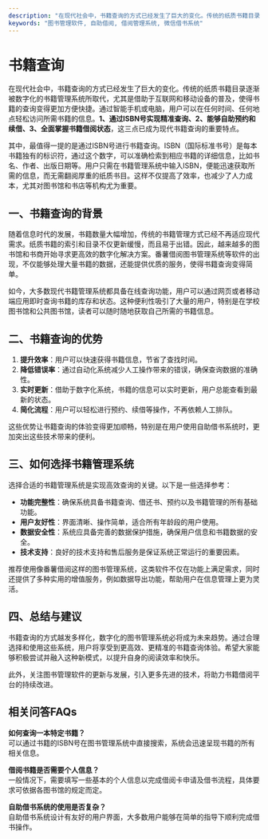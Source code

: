 ```yaml
---
description: "在现代社会中，书籍查询的方式已经发生了巨大的变化。传统的纸质书籍目录逐渐被数字化的书籍管理系统所取代，尤其是借助于互联网和移动设备的普及，使得书籍的查询变得更加方便快捷。通过智能手机或电脑，用户可以在任何时间、任何地点轻松访问所需书籍的信息。**1、通过ISBN号实现精准查询、2、能够自助预约和续借、3、全面掌握书籍借阅状态**，这三点已成为现代书籍查询的重要特点。"
keywords: "图书管理软件, 自助借阅, 借阅管理系统, 微信借书系统"
---
```

# 书籍查询

在现代社会中，书籍查询的方式已经发生了巨大的变化。传统的纸质书籍目录逐渐被数字化的书籍管理系统所取代，尤其是借助于互联网和移动设备的普及，使得书籍的查询变得更加方便快捷。通过智能手机或电脑，用户可以在任何时间、任何地点轻松访问所需书籍的信息。**1、通过ISBN号实现精准查询、2、能够自助预约和续借、3、全面掌握书籍借阅状态**，这三点已成为现代书籍查询的重要特点。

其中，最值得一提的是通过ISBN号进行书籍查询。ISBN（国际标准书号）是每本书籍独有的标识符，通过这个数字，可以准确检索到相应书籍的详细信息，比如书名、作者、出版日期等。用户只需在书籍管理系统中输入ISBN，便能迅速获取所需的信息，而无需翻阅厚重的纸质书目。这样不仅提高了效率，也减少了人力成本，尤其对图书馆和书店等机构尤为重要。

## **一、书籍查询的背景**

随着信息时代的发展，书籍数量大幅增加，传统的书籍管理方式已经不再适应现代需求。纸质书籍的索引和目录不仅更新缓慢，而且易于出错。因此，越来越多的图书馆和书商开始寻求更高效的数字化解决方案。番薯借阅图书管理系统等软件的出现，不仅能够处理大量书籍的数据，还能提供优质的服务，使得书籍查询变得简单。

如今，大多数现代书籍管理系统都具备在线查询功能，用户可以通过网页或者移动端应用即时查询书籍的库存和状态。这种便利性吸引了大量的用户，特别是在学校图书馆和公共图书馆，读者可以随时随地获取自己所需的书籍信息。

## **二、书籍查询的优势**

1. **提升效率**：用户可以快速获得书籍信息，节省了查找时间。
2. **降低错误率**：通过自动化系统减少人工操作带来的错误，确保查询数据的准确性。
3. **实时更新**：借助于数字化系统，书籍的信息可以实时更新，用户总能查看到最新的状态。
4. **简化流程**：用户可以轻松进行预约、续借等操作，不再依赖人工排队。

这些优势让书籍查询的体验变得更加顺畅，特别是在用户使用自助借书系统时，更加突出这些技术带来的便利。

## **三、如何选择书籍管理系统**

选择合适的书籍管理系统是实现高效查询的关键。以下是一些选择参考：

- **功能完整性**：确保系统具备书籍查询、借还书、预约以及书籍管理的所有基础功能。
- **用户友好性**：界面清晰、操作简单，适合所有年龄段的用户使用。
- **数据安全性**：系统应具备完善的数据保护措施，确保用户信息和书籍数据的安全。
- **技术支持**：良好的技术支持和售后服务是保证系统正常运行的重要因素。

推荐使用像番薯借阅这样的图书管理系统，这类软件不仅在功能上满足需求，同时还提供了多种实用的增值服务，例如数据导出功能，帮助用户在信息管理上更为灵活。

## **四、总结与建议**

书籍查询的方式越发多样化，数字化的图书管理系统必将成为未来趋势。通过合理选择和使用这些系统，用户将享受到更高效、更精准的书籍查询体验。希望大家能够积极尝试并融入这种新模式，以提升自身的阅读效率和快乐。

此外，关注图书管理软件的更新与发展，引入更多先进的技术，将助力书籍借阅平台的持续改进。

## 相关问答FAQs

**如何查询一本特定书籍？**  
可以通过书籍的ISBN号在图书管理系统中直接搜索，系统会迅速呈现书籍的所有相关信息。

**借阅书籍是否需要个人信息？**  
一般情况下，需要填写一些基本的个人信息以完成借阅卡申请及借书流程，具体要求可依据各图书馆的规定而定。

**自助借书系统的使用是否复杂？**  
自助借书系统设计有友好的用户界面，大多数用户能够在简单的指导下顺利完成借书操作。

